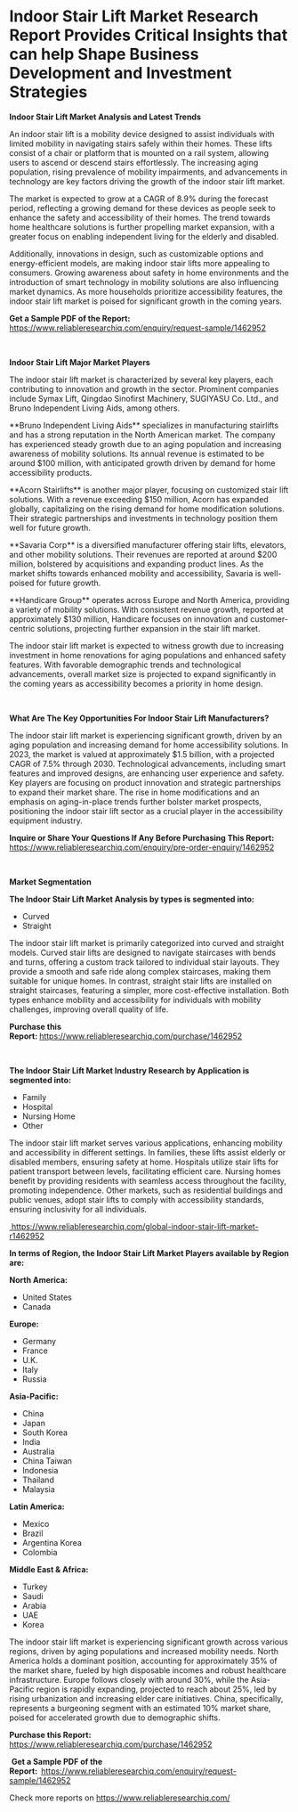 <p><h1>Indoor Stair Lift Market Research Report Provides Critical Insights that can help Shape Business Development and Investment Strategies</h1></p><p><strong>Indoor Stair Lift Market Analysis and Latest Trends</strong></p>
<p><p>An indoor stair lift is a mobility device designed to assist individuals with limited mobility in navigating stairs safely within their homes. These lifts consist of a chair or platform that is mounted on a rail system, allowing users to ascend or descend stairs effortlessly. The increasing aging population, rising prevalence of mobility impairments, and advancements in technology are key factors driving the growth of the indoor stair lift market.</p><p>The market is expected to grow at a CAGR of 8.9% during the forecast period, reflecting a growing demand for these devices as people seek to enhance the safety and accessibility of their homes. The trend towards home healthcare solutions is further propelling market expansion, with a greater focus on enabling independent living for the elderly and disabled. </p><p>Additionally, innovations in design, such as customizable options and energy-efficient models, are making indoor stair lifts more appealing to consumers. Growing awareness about safety in home environments and the introduction of smart technology in mobility solutions are also influencing market dynamics. As more households prioritize accessibility features, the indoor stair lift market is poised for significant growth in the coming years.</p></p>
<p><strong>Get a Sample PDF of the Report:&nbsp;</strong> <a href="https://www.reliableresearchiq.com/enquiry/request-sample/1462952?utm_campaign=2226&utm_medium=2&utm_source=Github&utm_content=ia&utm_term=18022025&utm_id=indoor-stair-lift">https://www.reliableresearchiq.com/enquiry/request-sample/1462952</a></p>
<p>&nbsp;</p>
<p><strong>Indoor Stair Lift Major Market Players</strong></p>
<p><p>The indoor stair lift market is characterized by several key players, each contributing to innovation and growth in the sector. Prominent companies include Symax Lift, Qingdao Sinofirst Machinery, SUGIYASU Co. Ltd., and Bruno Independent Living Aids, among others.</p><p>**Bruno Independent Living Aids** specializes in manufacturing stairlifts and has a strong reputation in the North American market. The company has experienced steady growth due to an aging population and increasing awareness of mobility solutions. Its annual revenue is estimated to be around $100 million, with anticipated growth driven by demand for home accessibility products.</p><p>**Acorn Stairlifts** is another major player, focusing on customized stair lift solutions. With a revenue exceeding $150 million, Acorn has expanded globally, capitalizing on the rising demand for home modification solutions. Their strategic partnerships and investments in technology position them well for future growth.</p><p>**Savaria Corp** is a diversified manufacturer offering stair lifts, elevators, and other mobility solutions. Their revenues are reported at around $200 million, bolstered by acquisitions and expanding product lines. As the market shifts towards enhanced mobility and accessibility, Savaria is well-poised for future growth.</p><p>**Handicare Group** operates across Europe and North America, providing a variety of mobility solutions. With consistent revenue growth, reported at approximately $130 million, Handicare focuses on innovation and customer-centric solutions, projecting further expansion in the stair lift market.</p><p>The indoor stair lift market is expected to witness growth due to increasing investment in home renovations for aging populations and enhanced safety features. With favorable demographic trends and technological advancements, overall market size is projected to expand significantly in the coming years as accessibility becomes a priority in home design.</p></p>
<p>&nbsp;</p>
<p><strong>What Are The Key Opportunities For Indoor Stair Lift Manufacturers?</strong></p>
<p><p>The indoor stair lift market is experiencing significant growth, driven by an aging population and increasing demand for home accessibility solutions. In 2023, the market is valued at approximately $1.5 billion, with a projected CAGR of 7.5% through 2030. Technological advancements, including smart features and improved designs, are enhancing user experience and safety. Key players are focusing on product innovation and strategic partnerships to expand their market share. The rise in home modifications and an emphasis on aging-in-place trends further bolster market prospects, positioning the indoor stair lift sector as a crucial player in the accessibility equipment industry.</p></p>
<p><strong>Inquire or Share Your Questions If Any Before Purchasing This Report:</strong> <a href="https://www.reliableresearchiq.com/enquiry/pre-order-enquiry/1462952?utm_campaign=2226&utm_medium=2&utm_source=Github&utm_content=ia&utm_term=18022025&utm_id=indoor-stair-lift">https://www.reliableresearchiq.com/enquiry/pre-order-enquiry/1462952</a></p>
<p>&nbsp;</p>
<p><strong>Market Segmentation</strong></p>
<p><strong>The Indoor Stair Lift Market Analysis by types is segmented into:</strong></p>
<p><ul><li>Curved</li><li>Straight</li></ul></p>
<p><p>The indoor stair lift market is primarily categorized into curved and straight models. Curved stair lifts are designed to navigate staircases with bends and turns, offering a custom track tailored to individual stair layouts. They provide a smooth and safe ride along complex staircases, making them suitable for unique homes. In contrast, straight stair lifts are installed on straight staircases, featuring a simpler, more cost-effective installation. Both types enhance mobility and accessibility for individuals with mobility challenges, improving overall quality of life.</p></p>
<p><strong>Purchase this Report:&nbsp;</strong><a href="https://www.reliableresearchiq.com/purchase/1462952?utm_campaign=2226&utm_medium=2&utm_source=Github&utm_content=ia&utm_term=18022025&utm_id=indoor-stair-lift">https://www.reliableresearchiq.com/purchase/1462952</a></p>
<p>&nbsp;</p>
<p><strong>The Indoor Stair Lift Market Industry Research by Application is segmented into:</strong></p>
<p><ul><li>Family</li><li>Hospital</li><li>Nursing Home</li><li>Other</li></ul></p>
<p><p>The indoor stair lift market serves various applications, enhancing mobility and accessibility in different settings. In families, these lifts assist elderly or disabled members, ensuring safety at home. Hospitals utilize stair lifts for patient transport between levels, facilitating efficient care. Nursing homes benefit by providing residents with seamless access throughout the facility, promoting independence. Other markets, such as residential buildings and public venues, adopt stair lifts to comply with accessibility standards, ensuring inclusivity for all individuals.</p></p>
<p><a href="https://www.reliableresearchiq.com/global-indoor-stair-lift-market-r1462952?utm_campaign=2226&utm_medium=2&utm_source=Github&utm_content=ia&utm_term=18022025&utm_id=indoor-stair-lift">&nbsp;https://www.reliableresearchiq.com/global-indoor-stair-lift-market-r1462952</a></p>
<p><strong>In terms of Region, the Indoor Stair Lift Market Players available by Region are:</strong></p>
<p>
    <p> <strong> North America: </strong>
        <ul>
            <li>United States</li>
            <li>Canada</li>
        </ul>
        </p> 
    <p> <strong> Europe: </strong>
        <ul>
            <li>Germany</li>
            <li>France</li>
            <li>U.K.</li>
            <li>Italy</li>
            <li>Russia</li>
        </ul>
        </p> 
    <p> <strong> Asia-Pacific: </strong>
        <ul>
            <li>China</li>
            <li>Japan</li>
            <li>South Korea</li>
            <li>India</li>
            <li>Australia</li>
            <li>China Taiwan</li>
            <li>Indonesia</li>
            <li>Thailand</li>
            <li>Malaysia</li>
        </ul>
        </p> 
    <p> <strong> Latin America: </strong>
        <ul>
            <li>Mexico</li>
            <li>Brazil</li>
            <li>Argentina Korea</li>
            <li>Colombia</li>
        </ul>
        </p> 
    <p> <strong> Middle East & Africa: </strong>
        <ul>
            <li>Turkey</li>
            <li>Saudi</li>
            <li>Arabia</li>
            <li>UAE</li>
            <li>Korea</li>
        </ul>
    </p>
    </p>
<p><p>The indoor stair lift market is experiencing significant growth across various regions, driven by aging populations and increased mobility needs. North America holds a dominant position, accounting for approximately 35% of the market share, fueled by high disposable incomes and robust healthcare infrastructure. Europe follows closely with around 30%, while the Asia-Pacific region is rapidly expanding, projected to reach about 25%, led by rising urbanization and increasing elder care initiatives. China, specifically, represents a burgeoning segment with an estimated 10% market share, poised for accelerated growth due to demographic shifts.</p></p>
<p><strong>Purchase this Report: </strong><a href="https://www.reliableresearchiq.com/purchase/1462952?utm_campaign=2226&utm_medium=2&utm_source=Github&utm_content=ia&utm_term=18022025&utm_id=indoor-stair-lift">https://www.reliableresearchiq.com/purchase/1462952</a></p>
<p>&nbsp;<strong>Get a Sample PDF of the Report:&nbsp;&nbsp;</strong><a href="https://www.reliableresearchiq.com/enquiry/request-sample/1462952?utm_campaign=2226&utm_medium=2&utm_source=Github&utm_content=ia&utm_term=18022025&utm_id=indoor-stair-lift">https://www.reliableresearchiq.com/enquiry/request-sample/1462952</a></p>
<p><strong></strong></p>
<p>Check more reports on <a href="https://www.reliableresearchiq.com/?utm_campaign=2226&utm_medium=2&utm_source=Github&utm_content=ia&utm_term=18022025&utm_id=indoor-stair-lift">https://www.reliableresearchiq.com/</a></p>